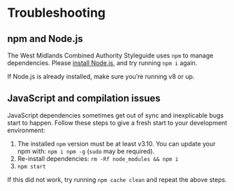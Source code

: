 # Troubleshooting

## npm and Node.js

The West Midlands Combined Authority Styleguide uses `npm` to manage dependencies. Please [install Node.js](https://nodejs.org), and try running `npm i` again.

If Node.js is already installed, make sure you’re running v8 or up.

## JavaScript and compilation issues

JavaScript dependencies sometimes get out of sync and inexplicable bugs start to happen. Follow these steps to give a fresh start to your development environment:

1. The installed `npm` version must be at least v3.10. You can update your npm with: `npm i npm -g` (`sudo` may be required).
2. Re-install dependencies: `rm -Rf node_modules && npm i`
3. `npm start`

If this did not work, try running `npm cache clean` and repeat the above steps.
